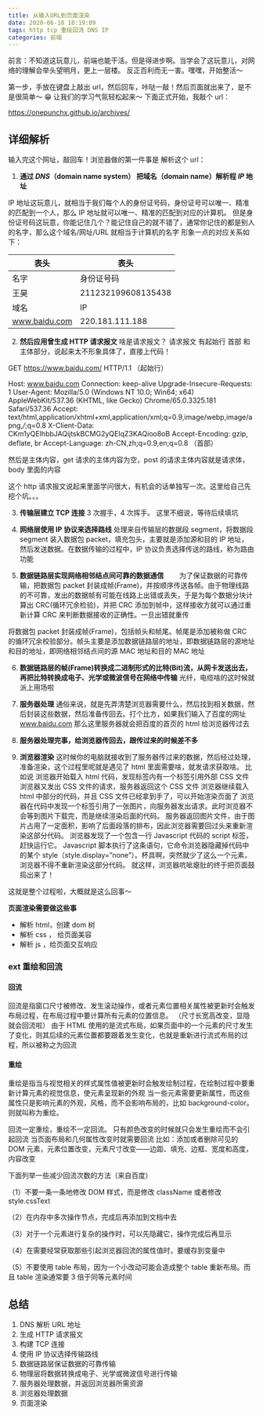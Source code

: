 ```yaml
---
title: 从输入URL到页面渲染
date: 2020-06-18 10:19:09
tags: http tcp 重绘回流 DNS IP
categories: 前端
---
```


前言：不知道这玩意儿，前端也能干活。但是得进步啊。当学会了这玩意儿，对网络的理解会举头望明月，更上一层楼。
反正百利而无一害。嘿嘿，开始整活～

第一步，手放在键盘上敲出 url，然后回车，咔哒一敲！然后页面就出来了，是不是很简单～ 😁
让我们的学习气氛轻松起来～ 下面正式开始，我敲个 url：

https://onepunchx.github.io/archives/

## 详细解析

输入完这个网址，敲回车！浏览器做的第一件事是 解析这个 url：

1. **通过 _DNS_（domain name system） 把域名（domain name）解析程 _IP_ 地址**

IP 地址这玩意儿，就相当于我们每个人的身份证号码，身份证号可以唯一、精准的匹配到一个人，那么 IP 地址就可以唯一、精准的匹配到对应的计算机。
但是身份证号码这玩意，你能记住几个？能记住自己的就不错了，通常你记住的都是别人的名字，那么这个域名/网址/URL 就相当于计算机的名字
形象一点的对应关系如下：

| 表头          | 表头               |
| ------------- | ------------------ |
| 名字          | 身份证号码         |
| 王昊          | 211232199608135438 |
| 域名          | IP                 |
| www.baidu.com | 220.181.111.188    |

2. **然后应用曾生成 HTTP 请求报文**
   啥是请求报文？
   请求报文 有起始行 首部 和 主体部分，说起来太不形象具体了，直接上代码！

GET https://www.baidu.com/ HTTP/1.1 （起始行）

Host: www.baidu.com
Connection: keep-alive
Upgrade-Insecure-Requests: 1
User-Agent: Mozilla/5.0 (Windows NT 10.0; Win64; x64) AppleWebKit/537.36 (KHTML, like Gecko) Chrome/65.0.3325.181 Safari/537.36
Accept: text/html,application/xhtml+xml,application/xml;q=0.9,image/webp,image/apng,_/_;q=0.8
X-Client-Data: CKm1yQEIhbbJAQijtskBCMG2yQEIqZ3KAQioo8oB
Accept-Encoding: gzip, deflate, br
Accept-Language: zh-CN,zh;q=0.9,en;q=0.8
（首部）

然后是主体内容，get 请求的主体内容为空，post 的请求主体内容就是请求体，body 里面的内容

这个 http 请求报文说起来里面学问很大，有机会的话单独写一次。这里给自己先挖个坑。。。

3. **传输层建立 TCP 连接**
   3 次握手，4 次挥手。
   这里不细说，等待后续填坑

4. **网络层使用 IP 协议来选择路线**
   处理来自传输层的数据段 segment，将数据段 segment 装入数据包 packet，填充包头，主要就是添加源和目的 IP 地址，然后发送数据。在数据传输的过程中，IP 协议负责选择传送的路线，称为路由功能

5. **数据链路层实现网络相邻结点间可靠的数据通信**
   　　为了保证数据的可靠传输，把数据包 packet 封装成帧(Frame)，并按顺序传送各帧。由于物理线路的不可靠，发出的数据帧有可能在线路上出错或丢失，于是为每个数据分块计算出 CRC(循环冗余检验)，并把 CRC 添加到帧中，这样接收方就可以通过重新计算 CRC 来判断数据接收的正确性。一旦出错就重传

将数据包 packet 封装成帧(Frame)，包括帧头和帧尾。帧尾是添加被称做 CRC 的循环冗余校验部分。帧头主要是添加数据链路层的地址，即数据链路层的源地址和目的地址，即网络相邻结点间的源 MAC 地址和目的 MAC 地址

6. **数据链路层的帧(Frame)转换成二进制形式的比特(Bit)流，从网卡发送出去，再把比特转换成电子、光学或微波信号在网络中传输**
   光纤，电缆啥的这时候就派上用场啦

7. **服务器处理**
   通俗来说，就是先弄清楚浏览器需要什么，然后找到相关数据，然后封装这些数据，然后准备传回去。打个比方，如果我们输入了百度的网址
   www.baidu.com
   那么这里服务器就会把百度的首页的 html 给浏览器传过去

8. **服务器处理完事，给浏览器传回去，跟传过来的时候差不多**

9. **浏览器渲染**
   这时候你的电脑就接收到了服务器传过来的数据，然后经过处理，准备渲染，这个过程里呢就是遇见了 html 里面需要啥，就发请求获取啥。
   比如说
   浏览器开始载入 html 代码，发现<head>标签内有一个<link>标签引用外部 CSS 文件
   浏览器又发出 CSS 文件的请求，服务器返回这个 CSS 文件
   浏览器继续载入 html 中<body>部分的代码，并且 CSS 文件已经拿到手了，可以开始渲染页面了
   浏览器在代码中发现一个<img>标签引用了一张图片，向服务器发出请求。此时浏览器不会等到图片下载完，而是继续渲染后面的代码。
   服务器返回图片文件，由于图片占用了一定面积，影响了后面段落的排布，因此浏览器需要回过头来重新渲染这部分代码。
   浏览器发现了一个包含一行 Javascript 代码的 script 标签，赶快运行它。
   Javascript 脚本执行了这条语句，它命令浏览器隐藏掉代码中的某个 style（style.display=”none”）。杯具啊，突然就少了这么一个元素，浏览器不得不重新渲染这部分代码。
   就这样，浏览器吭呲瘪肚的终于把页面鼓捣出来了！

这就是整个过程啦，大概就是这么回事～

**页面渲染需要做这些事**

- 解析 html，创建 dom 树
- 解析 css ， 给页面美容
- 解析 js ，给页面交互响应

### ext 重绘和回流

#### 回流

回流是指窗口尺寸被修改、发生滚动操作，或者元素位置相关属性被更新时会触发布局过程，在布局过程中要计算所有元素的位置信息。
（尺寸长宽高改变，显隐就会回流啦）
由于 HTML 使用的是流式布局，如果页面中的一个元素的尺寸发生了变化，则其后续的元素位置都要跟着发生变化，也就是重新进行流式布局的过程，所以被称之为回流

#### 重绘

重绘是指当与视觉相关的样式属性值被更新时会触发绘制过程，在绘制过程中要重新计算元素的视觉信息，使元素呈现新的外观
当一些元素需要更新属性，而这些属性只是影响元素的外观，风格，而不会影响布局的，比如 background-color。则就叫称为重绘。

回流一定重绘，重绘不一定回流。
只有颜色改变的时候就只会发生重绘而不会引起回流
当页面布局和几何属性改变时就需要回流
比如：添加或者删除可见的 DOM 元素，元素位置改变，元素尺寸改变——边距、填充、边框、宽度和高度，内容改变

下面列举一些减少回流次数的方法（来自百度）

（1）不要一条一条地修改 DOM 样式，而是修改 className 或者修改 style.cssText

（2）在内存中多次操作节点，完成后再添加到文档中去

（3）对于一个元素进行复杂的操作时，可以先隐藏它，操作完成后再显示

（4）在需要经常获取那些引起浏览器回流的属性值时，要缓存到变量中

（5）不要使用 table 布局，因为一个小改动可能会造成整个 table 重新布局。而且 table 渲染通常要 3 倍于同等元素时间

## 总结

1. DNS 解析 URL 地址
2. 生成 HTTP 请求报文
3. 构建 TCP 连接
4. 使用 IP 协议选择传输路线
5. 数据链路层保证数据的可靠传输
6. 物理层将数据转换成电子、光学或微波信号进行传输
7. 服务器处理数据，并返回浏览器所需资源
8. 浏览器处理数据
9. 页面渲染
